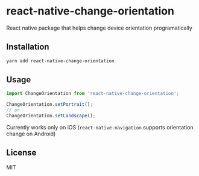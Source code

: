 # react-native-change-orientation

React native package that helps change device orientation programatically

## Installation

```sh
yarn add react-native-change-orientation
```

## Usage

```js
import ChangeOrientation from 'react-native-change-orientation';

ChangeOrientation.setPortrait();
// or
ChangeOrientation.setLandscape();
```

Currently works only on iOS (`react-native-navigation` supports orientation change on Android)

## License

MIT

